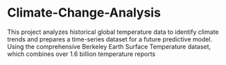 # Climate-Change-Analysis
This project analyzes historical global temperature data to identify climate trends and prepares a time-series dataset for a future predictive model. Using the comprehensive Berkeley Earth Surface Temperature dataset, which combines over 1.6 billion temperature reports
